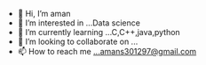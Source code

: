 - 👋 Hi, I’m aman
- 👀 I’m interested in ...Data science
- 🌱 I’m currently learning ...C,C++,java,python
- 💞️ I’m looking to collaborate on ...
- 📫 How to reach me ...amans301297@gmail.com

<!---
amans301297/amans301297 is a ✨ special ✨ repository because its `README.md` (this file) appears on your GitHub profile.
You can click the Preview link to take a look at your changes.
--->
